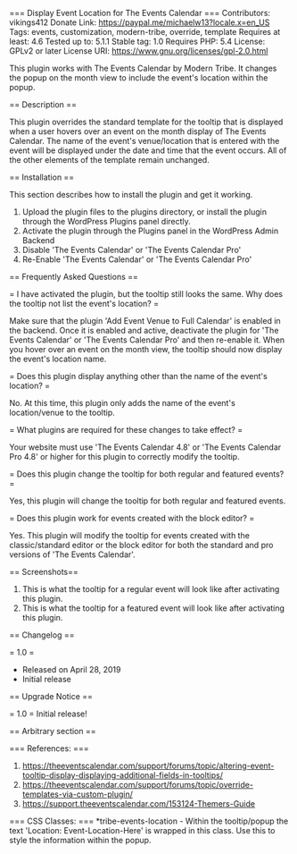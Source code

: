 === Display Event Location for The Events Calendar ===
Contributors: vikings412
Donate Link: https://paypal.me/michaelw13?locale.x=en_US
Tags: events, customization, modern-tribe, override, template
Requires at least: 4.6
Tested up to: 5.1.1
Stable tag: 1.0
Requires PHP: 5.4
License: GPLv2 or later
License URI: https://www.gnu.org/licenses/gpl-2.0.html

This plugin works with The Events Calendar by Modern Tribe. It changes the popup on the month view to include the event's location within the popup.

== Description ==

This plugin overrides the standard template for the tooltip that is displayed when a user hovers over an event on the month display of The Events Calendar. The name of the event's venue/location that is entered with the event will be displayed under the date and time that the event occurs. All of the other elements of the template remain unchanged.

== Installation ==

This section describes how to install the plugin and get it working.

1. Upload the plugin files to the plugins directory, or install the plugin through the WordPress Plugins panel directly.
1. Activate the plugin through the Plugins panel in the WordPress Admin Backend
1. Disable 'The Events Calendar' or 'The Events Calendar Pro'
1. Re-Enable 'The Events Calendar' or 'The Events Calendar Pro'

== Frequently Asked Questions ==

= I have activated the plugin, but the tooltip still looks the same. Why does the tooltip not list the event's location? =

Make sure that the plugin 'Add Event Venue to Full Calendar' is enabled in the backend. Once it is enabled and active, deactivate the plugin for 'The Events Calendar' or 'The Events Calendar Pro' and then re-enable it. When you hover over an event on the month view, the tooltip should now display the event's location name.

= Does this plugin display anything other than the name of the event's location? =

No. At this time, this plugin only adds the name of the event's location/venue to the tooltip.

= What plugins are required for these changes to take effect? =

Your website must use 'The Events Calendar 4.8' or 'The Events Calendar Pro 4.8' or higher for this plugin to correctly modify the tooltip.

= Does this plugin change the tooltip for both regular and featured events? =

Yes, this plugin will change the tooltip for both regular and featured events.

= Does this plugin work for events created with the block editor? =

Yes. This plugin will modify the tooltip for events created with the classic/standard editor or the block editor for both the standard and pro versions of 'The Events Calendar'.

== Screenshots==

1. This is what the tooltip for a regular event will look like after activating this plugin.
2. This is what the tooltip for a featured event will look like after activating this plugin.

== Changelog ==

= 1.0 =
* Released on April 28, 2019
* Initial release

== Upgrade Notice ==

= 1.0 =
Initial release!

== Arbitrary section ==

=== References: ===
1. https://theeventscalendar.com/support/forums/topic/altering-event-tooltip-display-displaying-additional-fields-in-tooltips/
1. https://theeventscalendar.com/support/forums/topic/override-templates-via-custom-plugin/
1. https://support.theeventscalendar.com/153124-Themers-Guide

=== CSS Classes: ===
*tribe-events-location - Within the tooltip/popup the text 'Location: Event-Location-Here' is wrapped in this class. Use this to style the information within the popup.
